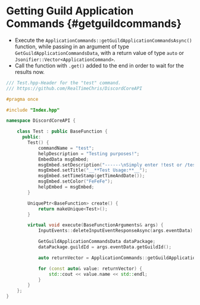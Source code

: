 Getting Guild Application Commands {#getguildcommands}
=============
- Execute the `ApplicationCommands::getGuildApplicationCommandsAsync()` function, while passing in an argument of type `GetGuildApplicationCommandsData`, with a return value of type `auto` or `Jsonifier::Vector<ApplicationCommand>`.
- Call the function with `.get()` added to the end in order to wait for the results now.

```cpp
/// Test.hpp-Header for the "test" command.
/// https://github.com/RealTimeChris/DiscordCoreAPI

#pragma once

#include "Index.hpp"

namespace DiscordCoreAPI {

	class Test : public BaseFunction {
	  public:
		Test() {
			commandName = "test";
			helpDescription = "Testing purposes!";
			EmbedData msgEmbed;
			msgEmbed.setDescription("------\nSimply enter !test or /test!\n------");
			msgEmbed.setTitle("__**Test Usage:**__");
			msgEmbed.setTimeStamp(getTimeAndDate());
			msgEmbed.setColor("FeFeFe");
			helpEmbed = msgEmbed;
		}

		UniquePtr<BaseFunction> create() {
			return makeUnique<Test>();
		}

		virtual void execute(BaseFunctionArguments& args) {
			InputEvents::deleteInputEventResponseAsync(args.eventData).get();

			GetGuildApplicationCommandsData dataPackage;
			dataPackage.guildId = args.eventData.getGuildId();

			auto returnVector = ApplicationCommands::getGuildApplicationCommandsAsync(dataPackage).get();

			for (const auto& value: returnVector) {
				std::cout << value.name << std::endl;
			}
		}
	};
}
```